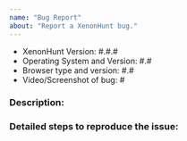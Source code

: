 ```yaml
---
name: "Bug Report"
about: "Report a XenonHunt bug."
---
```


- XenonHunt Version: #.#.#
- Operating System and Version: #.#
- Browser type and version: #.#
- Video/Screenshot of bug: #

### Description:


### Detailed steps to reproduce the issue:
